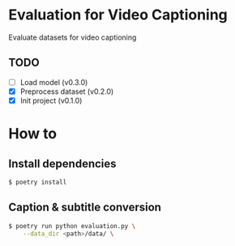# Evaluation for Video Captioning

Evaluate datasets for video captioning


## TODO
- [ ]  Load model (v0.3.0)
- [x]  Preprocess dataset (v0.2.0)
- [x]  Init project (v0.1.0)

# How to

## Install dependencies

```bash
$ poetry install
```

## Caption & subtitle conversion

```bash
$ poetry run python evaluation.py \
    --data_dir <path>/data/ \
```
